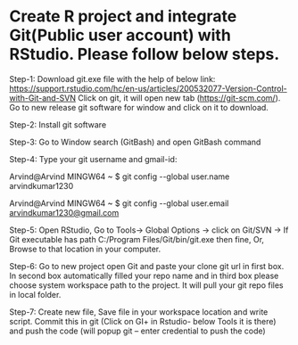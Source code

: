 # Create R project and integrate Git(Public user account) with RStudio. Please follow below steps.
Step-1: Download git.exe file with the help of below link:
	https://support.rstudio.com/hc/en-us/articles/200532077-Version-Control-with-Git-and-SVN
Click on git, it will open new tab (https://git-scm.com/). 
Go to new release git software for window and click on it to download.

Step-2: Install git software

Step-3: Go to Window search (GitBash) and open GitBash command 

Step-4: Type your git username and gmail-id:

Arvind@Arvind MINGW64 ~
$ git config --global user.name arvindkumar1230

Arvind@Arvind MINGW64 ~
$ git config --global user.email arvindkumar1230@gmail.com	


Step-5: Open RStudio, 
Go to Tools-> Global Options 
-> click on Git/SVN 
-> If Git executable has path C:/Program Files/Git/bin/git.exe then fine,
   Or, Browse to that location in your computer.


Step-6: Go to new project open Git and paste your clone git url in first box. In second box automatically filled your repo name and in             third box please choose system workspace path to the project. It will pull your git repo files in local folder.


Step-7: Create new file, Save file in your workspace location and write script. 
        Commit this in git (Click on GI+ in Rstudio- below Tools it is there) and push the code (will popup git – enter credential to push the code)
 
